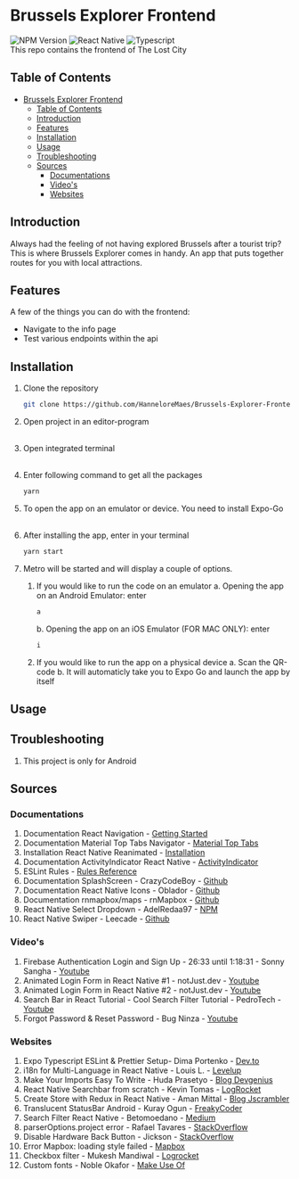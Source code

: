# Brussels Explorer Frontend
![NPM Version](https://img.shields.io/badge/NPM%20Version-9.6.0-blue)
![React Native](https://img.shields.io/badge/React%20Native-0.70.6-blue)
![Typescript](https://img.shields.io/badge/Typescript-4.8.3-blue) 
<br /> This repo contains the frontend of The Lost City

## Table of Contents

- [Brussels Explorer Frontend](#brussels-explorer-frontend)
	- [Table of Contents](#table-of-contents)
	- [Introduction](#introduction)
	- [Features](#features)
	- [Installation](#installation)
	- [Usage](#usage)
	- [Troubleshooting](#troubleshooting)
	- [Sources](#sources)
		- [Documentations](#documentations)
		- [Video's](#videos)
		- [Websites](#websites)

<!-- END doctoc generated TOC please keep comment here to allow auto update -->

## Introduction

Always had the feeling of not having explored Brussels after a tourist trip? This is where Brussels Explorer comes in handy. 
An app that puts together routes for you with local attractions.

## Features

A few of the things you can do with the frontend:

* Navigate to the info page
* Test various endpoints within the api 

## Installation

1. Clone the repository
   ```sh
   git clone https://github.com/HanneloreMaes/Brussels-Explorer-Frontend.git
   ```

2. Open project in an editor-program<br /><br />

3. Open integrated terminal<br /><br />
   
4. Enter following command to get all the packages <br />
      ```sh
      yarn
      ```
     
5. To open the app on an emulator or device. You need to install Expo-Go<br /><br />
6. After installing the app, enter in your terminal
   	  ```sh
      yarn start
      ```
7. Metro will be started and will display a couple of options.
   1. If you would like to run the code on an emulator
      a. Opening the app on an Android Emulator: enter
		```sh
		a
      	```
	  b. Opening the app on an iOS Emulator (FOR MAC ONLY): enter
	  ```sh
      i
      ```
   2. If you would like to run the app on a physical device 
      a. Scan the QR-code
      b. It will automaticly take you to Expo Go and launch the app by itself



## Usage

## Troubleshooting
1. This project is only for Android

## Sources
### Documentations
1. Documentation React Navigation - [Getting Started](https://reactnavigation.org/docs/getting-started)
2. Documentation Material Top Tabs Navigator - [Material Top Tabs](https://reactnavigation.org/docs/material-top-tab-navigator/)
3. Installation React Native Reanimated - [Installation](https://docs.swmansion.com/react-native-reanimated/docs/fundamentals/installation)
4. Documentation ActivityIndicator React Native - [ActivityIndicator](https://reactnative.dev/docs/activityindicator)
5. ESLint Rules - [Rules Reference](https://eslint.org/docs/latest/rules/)
6. Documentation SplashScreen - CrazyCodeBoy - [Github](https://github.com/crazycodeboy/react-native-splash-screen)
7. Documentation React Native Icons - Oblador - [Github](https://github.com/oblador/react-native-vector-icons)
8. Documentation rnmapbox/maps - rnMapbox - [Github](https://github.com/rnmapbox/maps)
9. React Native Select Dropdown - AdelRedaa97 - [NPM](https://www.npmjs.com/package/react-native-select-dropdown)
10. React Native Swiper - Leecade - [Github](https://github.com/leecade/react-native-swiper)
   

### Video's
1. Firebase Authentication Login and Sign Up - 26:33 until 1:18:31 - Sonny Sangha - [Youtube](https://www.youtube.com/watch?v=MJzmZ9qmdaE)
2. Animated Login Form in React Native #1 - notJust.dev - [Youtube](https://www.youtube.com/watch?v=dj0zN72phDo)
3. Animated Login Form in React Native #2 - notJust.dev - [Youtube](https://www.youtube.com/watch?v=onGpjt4mQdE)
4. Search Bar in React Tutorial - Cool Search Filter Tutorial - PedroTech - [Youtube](https://www.youtube.com/watch?v=x7niho285qs)
5. Forgot Password & Reset Password - Bug Ninza - [Youtube](https://www.youtube.com/watch?v=onW84a_p4VA)

### Websites
1. Expo Typescript ESLint & Prettier Setup- Dima Portenko - [Dev.to](https://dev.to/dimaportenko/expo-typescript-eslint-prettier-initial-setup-54d3)
2. i18n for Multi-Language in React Native - Louis L. - [Levelup](https://levelup.gitconnected.com/complete-i18n-guide-to-support-multi-language-for-your-react-native-app-c5ea4e0fa5b3)
3. Make Your Imports Easy To Write - Huda Prasetyo - [Blog Devgenius](https://blog.devgenius.io/react-native-make-your-imports-easy-to-write-bcb13c0b6c7e)
4. React Native Searchbar from scratch - Kevin Tomas - [LogRocket](https://blog.logrocket.com/create-react-native-search-bar-from-scratch/)
5. Create Store with Redux in React Native - Aman Mittal - [Blog Jscrambler](https://blog.jscrambler.com/how-to-use-redux-persist-in-react-native-with-asyncstorage)
6. Translucent StatusBar Android - Kuray Ogun - [FreakyCoder](https://freakycoder.com/react-native-notes-23-how-to-translucent-statusbar-1b8b7a44139f)
7. Search Filter React Native - Betomoedano - [Medium](https://medium.com/@betomoedano01/search-filter-react-native-search-bar-tutorial-fe3069fa55b5)
8. parserOptions.project error - Rafael Tavares - [StackOverflow](https://stackoverflow.com/questions/58510287/parseroptions-project-has-been-set-for-typescript-eslint-parser)
9. Disable Hardware Back Button - Jickson - [StackOverflow](https://stackoverflow.com/a/40146089)
10. Error Mapbox: loading style failed - [Mapbox](https://docs.mapbox.com/help/glossary/style-url/)
11. Checkbox filter - Mukesh Mandiwal - [Logrocket](https://blog.logrocket.com/adding-checkboxes-tables-react-native-app/)
12. Custom fonts - Noble Okafor - [Make Use Of](https://www.makeuseof.com/react-native-custom-fonts-usage-guide/)